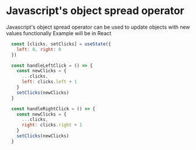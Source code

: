 # Javascript's object spread operator

Javascript's object spread operator can be used to update objects with new values functionally
Example will be in React

```javascript
  const [clicks, setClicks] = useState({
    left: 0, right: 0
  })

  const handleLeftClick = () => {
    const newClicks = {
      ...clicks,
      left: clicks.left + 1
    }
    setClicks(newClicks)
  }

  const handleRightClick = () => {
    const newClicks = {
      ...clicks,
      right: clicks.right + 1
    }
    setClicks(newClicks)
  }
```